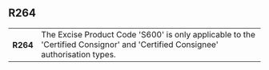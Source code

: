 ## R264
<table>
 <tr>
  <th>
   R264
  </th>
  <td>
   The Excise Product Code 'S600' is only applicable to the 'Certified Consignor' and 'Certified Consignee' authorisation types.
  </td>
 </tr>
</table>
